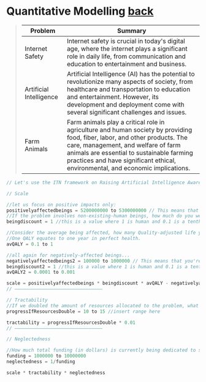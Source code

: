 # Quantitative Modelling [back](https://tvoozmagnificent.github.io/NonTrivial/nontrivial.html)

> | Problem                 | Summary                                                                                                                                                                                                                                                                                          |
> |-------------------------|--------------------------------------------------------------------------------------------------------------------------------------------------------------------------------------------------------------------------------------------------------------------------------------------------|
> | Internet Safety         | Internet safety is crucial in today's digital age, where the internet plays a significant role in daily life, from communication and education to entertainment and business.                                                                                                                    |
> | Artificial Intelligence | Artificial Intelligence (AI) has the potential to revolutionize many aspects of society, from healthcare and transportation to education and entertainment. However, its development and deployment come with several significant challenges and issues.                                         |
> | Farm Animals            | Farm animals play a critical role in agriculture and human society by providing food, fiber, labor, and other products. The care, management, and welfare of farm animals are essential to sustainable farming practices and have significant ethical, environmental, and economic implications. |

```cpp
// Let's use the ITN framework on Raising Artificial Intelligence Awareness

// Scale

//let us focus on positive impacts only:
positivelyaffectedbeings = 5200000000 to 5300000000 // This means that you're 90% confident the value is between those two quantities a and b.
//If the problem involves non-existing-human beings, how much do you weight their welfare 
beingdiscount = 1 //this is a value where 1 is human and 0.1 is a tenth of a human and 10 is ten times, etc

//Consider the average being affected, how many Quality-adjusted life years would fully solving this problem (do not discount these) give this being?
//One QALY equates to one year in perfect health. 
avQALY = 0.1 to 1

//all again for negatively-affected beings...
negativelyaffectedbeings2 = 100000 to 1000000 // This means that you're 90% confident the value is between those two quantities a and b.
beingdiscount2 = 1 //this is a value where 1 is human and 0.1 is a tenth of a human and 10 is ten times, etc
avQALY2 = 0.0001 to 0.001

scale = positivelyaffectedbeings * beingdiscount * avQALY - negativelyaffectedbeings2 * beingdiscount2 * avQALY2
// ––––––––––––––––––––––––––––––––

// Tractability
//If we doubled the amount of resources allocated to the problem, what percentage of the problem would be solved? 
progressIfResourcesDouble = 10 to 15 //insert range here

tractability = progressIfResourcesDouble * 0.01
// ––––––––––––––––––––––––––––––––

// Neglectedness

//How much total funding (in dollars) is currently being dedicated to solving the problem?
funding = 1000000 to 10000000
neglectedness = 1/funding

scale * tractability * neglectedness
```


